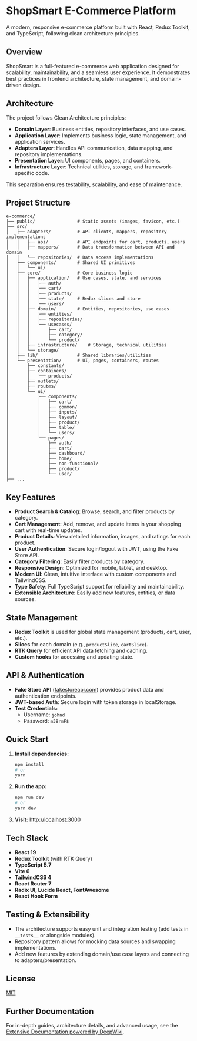 # ShopSmart E-Commerce Platform

A modern, responsive e-commerce platform built with React, Redux Toolkit, and TypeScript, following clean architecture principles.

## Overview
ShopSmart is a full-featured e-commerce web application designed for scalability, maintainability, and a seamless user experience. It demonstrates best practices in frontend architecture, state management, and domain-driven design.

## Architecture
The project follows Clean Architecture principles:
- **Domain Layer**: Business entities, repository interfaces, and use cases.
- **Application Layer**: Implements business logic, state management, and application services.
- **Adapters Layer**: Handles API communication, data mapping, and repository implementations.
- **Presentation Layer**: UI components, pages, and containers.
- **Infrastructure Layer**: Technical utilities, storage, and framework-specific code.

This separation ensures testability, scalability, and ease of maintenance.

## Project Structure

```
e-commerce/
├── public/                # Static assets (images, favicon, etc.)
├── src/
│   ├── adapters/          # API clients, mappers, repository implementations
│   │   ├── api/           # API endpoints for cart, products, users
│   │   ├── mappers/       # Data transformation between API and domain
│   │   └── repositories/  # Data access implementations
│   ├── components/        # Shared UI primitives
│   │   └── ui/
│   ├── core/              # Core business logic
│   │   ├── application/   # Use cases, state, and services
│   │   │   ├── auth/
│   │   │   ├── cart/
│   │   │   ├── products/
│   │   │   ├── state/     # Redux slices and store
│   │   │   └── users/
│   │   ├── domain/        # Entities, repositories, use cases
│   │   │   ├── entities/
│   │   │   ├── repositories/
│   │   │   └── usecases/
│   │   │       ├── cart/
│   │   │       ├── category/
│   │   │       └── product/
│   │   ├── infrastructure/    # Storage, technical utilities
│   │   └── storage/
│   ├── lib/               # Shared libraries/utilities
│   └── presentation/      # UI, pages, containers, routes
│       ├── constants/
│       ├── containers/
│       │   └── products/
│       ├── outlets/
│       ├── routes/
│       └── ui/
│           ├── components/
│           │   ├── cart/
│           │   ├── common/
│           │   ├── inputs/
│           │   ├── layout/
│           │   ├── product/
│           │   ├── table/
│           │   └── users/
│           └── pages/
│               ├── auth/
│               ├── cart/
│               ├── dashboard/
│               ├── home/
│               ├── non-functional/
│               ├── product/
│               └── user/
├── ...
```

## Key Features
- **Product Search & Catalog**: Browse, search, and filter products by category.
- **Cart Management**: Add, remove, and update items in your shopping cart with real-time updates.
- **Product Details**: View detailed information, images, and ratings for each product.
- **User Authentication**: Secure login/logout with JWT, using the Fake Store API.
- **Category Filtering**: Easily filter products by category.
- **Responsive Design**: Optimized for mobile, tablet, and desktop.
- **Modern UI**: Clean, intuitive interface with custom components and TailwindCSS.
- **Type Safety**: Full TypeScript support for reliability and maintainability.
- **Extensible Architecture**: Easily add new features, entities, or data sources.

## State Management
- **Redux Toolkit** is used for global state management (products, cart, user, etc.).
- **Slices** for each domain (e.g., `productSlice`, `cartSlice`).
- **RTK Query** for efficient API data fetching and caching.
- **Custom hooks** for accessing and updating state.

## API & Authentication
- **Fake Store API** ([fakestoreapi.com](https://fakestoreapi.com)) provides product data and authentication endpoints.
- **JWT-based Auth**: Secure login with token storage in localStorage.
- **Test Credentials:**
  - Username: `johnd`
  - Password: `m38rmF$`

## Quick Start
1. **Install dependencies:**
   ```bash
   npm install
   # or
   yarn
   ```
2. **Run the app:**
   ```bash
   npm run dev
   # or
   yarn dev
   ```
3. **Visit:** [http://localhost:3000](http://localhost:3000)

## Tech Stack
- **React 19**
- **Redux Toolkit** (with RTK Query)
- **TypeScript 5.7**
- **Vite 6**
- **TailwindCSS 4**
- **React Router 7**
- **Radix UI, Lucide React, FontAwesome**
- **React Hook Form**

## Testing & Extensibility
- The architecture supports easy unit and integration testing (add tests in `__tests__` or alongside modules).
- Repository pattern allows for mocking data sources and swapping implementations.
- Add new features by extending domain/use case layers and connecting to adapters/presentation.

## License
[MIT](./LICENSE)

## Further Documentation
For in-depth guides, architecture details, and advanced usage, see the [Extensive Documentation powered by DeepWiki](https://deepwiki.com/nishimweprince/taager-commerce).
